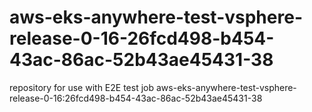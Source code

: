 # aws-eks-anywhere-test-vsphere-release-0-16-26fcd498-b454-43ac-86ac-52b43ae45431-38
repository for use with E2E test job aws-eks-anywhere-test-vsphere-release-0-16:26fcd498-b454-43ac-86ac-52b43ae45431-38
